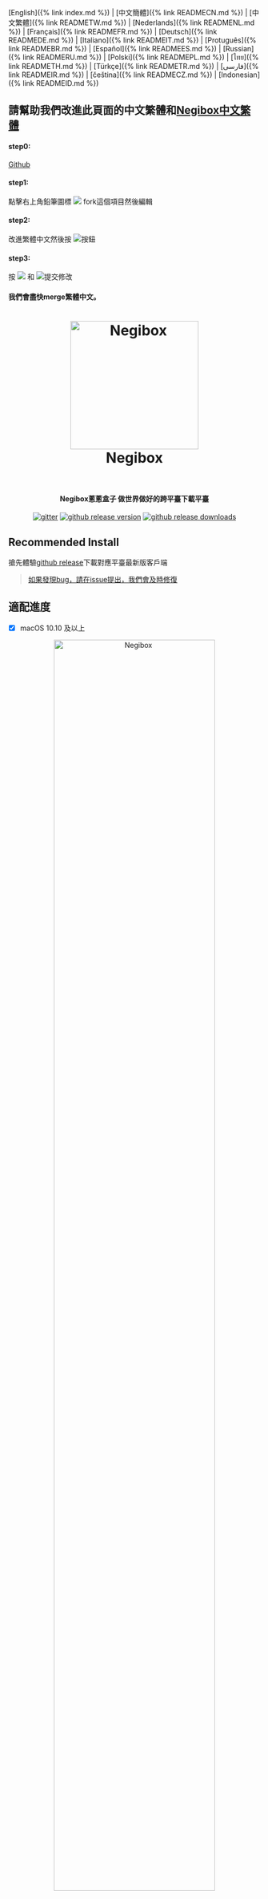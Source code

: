 [English]({% link index.md %}) |
[中文簡體]({% link READMECN.md %}) |
[中文繁體]({% link READMETW.md %}) |
[Nederlands]({% link READMENL.md %}) |
[Français]({% link READMEFR.md %}) |
[Deutsch]({% link READMEDE.md %}) |
[Italiano]({% link READMEIT.md %}) |
[Protuguês]({% link READMEBR.md %}) |
[Español]({% link READMEES.md %}) |
[Russian]({% link READMERU.md %}) |
[Polski]({% link READMEPL.md %}) |
[ไทย]({% link READMETH.md %}) |
[Türkçe]({% link READMETR.md %}) |
[فارسی]({% link READMEIR.md %}) |
[čeština]({% link READMECZ.md %}) |
[Indonesian]({% link READMEID.md %})

## 請幫助我們改進此頁面的中文繁體和[Negibox中文繁體](https://github.com/hugetiny/negibox/blob/master/translate/zh_TW.js)
#### step0:
[Github](https://github.com/hugetiny/negibox/blob/master/READMETW.md)

#### step1:
點擊右上角鉛筆圖標 <img src="imgs/pencil.png"> fork這個項目然後編輯
#### step2:
改進繁體中文然後按
<img src="imgs/propose.png">按鈕

#### step3:
按
<img src="imgs/create-pull-request.png">
和
<img src="imgs/create-pull-request1.png">提交修改

#### 我們會盡快merge繁體中文。

<h1 align="center">
    <img src="imgs/icon-gif.gif" alt="Negibox" width="256">
  <br>
  Negibox
  <br>
  <br>
</h1>
<h4 align="center">Negibox蔥蔥盒子 做世界做好的跨平臺下載平臺</h4>

<p align="center">
  <a href="https://gitter.im/negibox/community"><img src="https://img.shields.io/badge/gitter-join%20chat%20%E2%86%92-brightgreen.svg" alt="gitter"></a>
  <a href="https://github.com/hugetiny/negibox/releases"><img src="https://img.shields.io/github/release/hugetiny/negibox.svg" alt="github release version"></a>
  <a href="https://github.com/hugetiny/negibox/releases"><img src="https://img.shields.io/github/downloads/hugetiny/negibox/total.svg" alt="github release downloads"></a>

</p>

## Recommended Install
搶先體驗[github release](https://github.com/hugetiny/negibox/releases)下載對應平臺最新版客戶端
>[如果發現bug，請在issue提出，我們會及時修復](https://github.com/hugetiny/negibox/issues/new)



## 適配進度

- [x] macOS 10.10 及以上
<div align="center">
  <a href="https://github.com/hugetiny/negibox/releases">
    <img src="imgs/MacScreenShot.png" alt="Negibox" width="80%">
  </a>
    <br>
    <br>
</div>


- [x] Windows 7 及以上
<div align="center">
  <a href="https://github.com/hugetiny/negibox/releases">
    <img src="imgs/WindowsScreenShot.png" alt="Negibox" width="80%">
  </a>
    <br>
    <br>
</div>

##### Linux用戶:  Negibox用AppImage打包.理論上支持所有linux平臺(Debian|Ubuntu|Gentoo|Fedora|RHEL 6|OpenSUSE|OpenELEC|CentOS|RHEL 7|SLES10|SLES11|FreeBSD|Fedora|RHEL|NetBSD和其他衍生平臺).
運行Negibox必須安裝GUI,推薦GNOME或KDE.
<div align="center" >
                <img src="https://appimage.org/images/distributions/arch.svg" alt="Arch Linux" height="48" width="48">
                <img src="https://appimage.org/images/distributions/centos.svg" alt="CentOS" height="48" width="48">
                <img src="https://appimage.org/images/distributions/debian.svg" alt="debian" height="48" width="48">
                <img src="https://appimage.org/images/distributions/fedora.svg" alt="Fedora" height="48" width="48">
                <img src="https://appimage.org/images/distributions/opensuse.svg" alt="openSUSE" height="64" width="64">
                <img src="https://appimage.org/images/distributions/rh.svg" alt="Red Hat" height="48" width="128">
                <img src="https://appimage.org/images/distributions/ubuntu.svg" alt="Ubuntu" height="48" width="48"><br>
</div>
<div align="center">
  <a href="https://github.com/hugetiny/negibox/releases">
    <img src="imgs/UbuntuScreenShot.png" alt="Negibox" width="80%">
  </a>
    <br>
</div>
<div align="center">
  <a href="https://github.com/hugetiny/negibox/releases">
    <img src="imgs/centos.jpg" alt="Negibox" width="80%">
  </a>
    <br>
</div>
<div align="center">
  <a href="https://github.com/hugetiny/negibox/releases">
    <img src="imgs/fedora.jpg" alt="Negibox" width="80%">
  </a>
    <br>
    <br>
</div>


- [ ] iOS -- 開發中
- [ ] Android -- 開發中
<div align="center">
  <a href="https://github.com/hugetiny/negibox/releases">
    <img src="imgs/mobile.png" alt="Negibox" width="40%">
  </a>
    <br>
    <br>
</div>

##### 非原生平臺提供遠程控制功能
- [ ] 微信小程序 -- 0%
- [ ] 支付寶小程序 -- 0%
- [ ] 百度小程序 -- 0%
- [ ] 字節跳動小程序 -- 0%
- [ ] 快應用 -- 0%
- [ ] QQ輕應用 -- 0%
- [ ] html5 -- 0%

## 瀏覽器插件支持

- [ ] chrome，包括（UC瀏覽器，360瀏覽器，搜狗瀏覽器等, QQ瀏覽器等以chromium為核心的瀏覽器）
- [ ] firefox
- [ ] safari

## 下載協議支持

- [x] http
- [x] https
- [x] ftp
- [x] sftp
- [ ] ftps
- [x] magnet
- [x] BitTorrent
- [x] MetaLink
- [x] thunder 迅雷
- [x] flashget 快車
- [x] qqdl QQ旋風

## 雲端&後臺功能

- [ ] 路由器/NAS/雲端文件下載，同步，
- [ ] 雲視頻聚合，彈幕播放器
- [ ] 雲音樂聚合 -- 10%
- [ ] 雲軟件管家，App市場聚合


## 眾籌&贊助

感謝支持平凡前端的夢想，
如果有壹天能做成比Steam更好的偉大的跨平臺全功能平臺，
所有在眾籌期間的贊助者將收到發送3倍價值的無條件抵用券

<img src="imgs/wechatsponse.jpeg" width="200px" />
<img src="imgs/alipaysponse.jpeg" width="200px" />

<a href="http://s04.flagcounter.com/more/Hb"><img src="https://s04.flagcounter.com/countxl/Hb/bg_141414/txt_EBEBEB/border_141414/columns_8/maxflags_32/viewers_Negibox/labels_0/pageviews_1/flags_0/percent_0/" alt="Flag Counter" border="0"></a>
<script>
(function(){
    var bp = document.createElement('script');
    var curProtocol = window.location.protocol.split(':')[0];
    if (curProtocol === 'https') {
        bp.src = 'https://zz.bdstatic.com/linksubmit/push.js';
    }
    else {
        bp.src = 'http://push.zhanzhang.baidu.com/push.js';
    }
    var s = document.getElementsByTagName("script")[0];
    s.parentNode.insertBefore(bp, s);
})();
</script>


